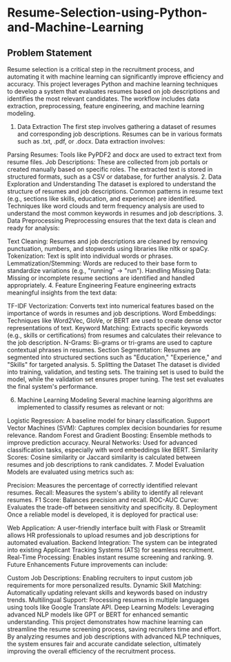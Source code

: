 # Resume-Selection-using-Python-and-Machine-Learning
## Problem Statement
Resume selection is a critical step in the recruitment process, and automating it with machine learning can significantly improve efficiency and accuracy. This project leverages Python and machine learning techniques to develop a system that evaluates resumes based on job descriptions and identifies the most relevant candidates. The workflow includes data extraction, preprocessing, feature engineering, and machine learning modeling.

1. Data Extraction
The first step involves gathering a dataset of resumes and corresponding job descriptions. Resumes can be in various formats such as .txt, .pdf, or .docx. Data extraction involves:

Parsing Resumes: Tools like PyPDF2 and docx are used to extract text from resume files.
Job Descriptions: These are collected from job portals or created manually based on specific roles.
The extracted text is stored in structured formats, such as a CSV or database, for further analysis.
2. Data Exploration and Understanding
The dataset is explored to understand the structure of resumes and job descriptions.
Common patterns in resume text (e.g., sections like skills, education, and experience) are identified.
Techniques like word clouds and term frequency analysis are used to understand the most common keywords in resumes and job descriptions.
3. Data Preprocessing
Preprocessing ensures that the text data is clean and ready for analysis:

Text Cleaning: Resumes and job descriptions are cleaned by removing punctuation, numbers, and stopwords using libraries like nltk or spaCy.
Tokenization: Text is split into individual words or phrases.
Lemmatization/Stemming: Words are reduced to their base form to standardize variations (e.g., "running" → "run").
Handling Missing Data: Missing or incomplete resume sections are identified and handled appropriately.
4. Feature Engineering
Feature engineering extracts meaningful insights from the text data:

TF-IDF Vectorization: Converts text into numerical features based on the importance of words in resumes and job descriptions.
Word Embeddings: Techniques like Word2Vec, GloVe, or BERT are used to create dense vector representations of text.
Keyword Matching: Extracts specific keywords (e.g., skills or certifications) from resumes and calculates their relevance to the job description.
N-Grams: Bi-grams or tri-grams are used to capture contextual phrases in resumes.
Section Segmentation: Resumes are segmented into structured sections such as "Education," "Experience," and "Skills" for targeted analysis.
5. Splitting the Dataset
The dataset is divided into training, validation, and testing sets. The training set is used to build the model, while the validation set ensures proper tuning. The test set evaluates the final system's performance.

6. Machine Learning Modeling
Several machine learning algorithms are implemented to classify resumes as relevant or not:

Logistic Regression: A baseline model for binary classification.
Support Vector Machines (SVM): Captures complex decision boundaries for resume relevance.
Random Forest and Gradient Boosting: Ensemble methods to improve prediction accuracy.
Neural Networks: Used for advanced classification tasks, especially with word embeddings like BERT.
Similarity Scores: Cosine similarity or Jaccard similarity is calculated between resumes and job descriptions to rank candidates.
7. Model Evaluation
Models are evaluated using metrics such as:

Precision: Measures the percentage of correctly identified relevant resumes.
Recall: Measures the system's ability to identify all relevant resumes.
F1 Score: Balances precision and recall.
ROC-AUC Curve: Evaluates the trade-off between sensitivity and specificity.
8. Deployment
Once a reliable model is developed, it is deployed for practical use:

Web Application: A user-friendly interface built with Flask or Streamlit allows HR professionals to upload resumes and job descriptions for automated evaluation.
Backend Integration: The system can be integrated into existing Applicant Tracking Systems (ATS) for seamless recruitment.
Real-Time Processing: Enables instant resume screening and ranking.
9. Future Enhancements
Future improvements can include:

Custom Job Descriptions: Enabling recruiters to input custom job requirements for more personalized results.
Dynamic Skill Matching: Automatically updating relevant skills and keywords based on industry trends.
Multilingual Support: Processing resumes in multiple languages using tools like Google Translate API.
Deep Learning Models: Leveraging advanced NLP models like GPT or BERT for enhanced semantic understanding.
This project demonstrates how machine learning can streamline the resume screening process, saving recruiters time and effort. By analyzing resumes and job descriptions with advanced NLP techniques, the system ensures fair and accurate candidate selection, ultimately improving the overall efficiency of the recruitment process.
